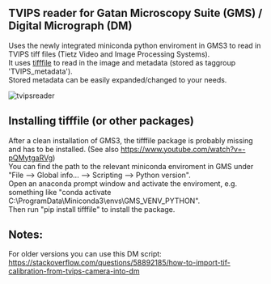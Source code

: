 ## TVIPS reader for Gatan Microscopy Suite (GMS) / Digital Micrograph (DM)

Uses the newly integrated miniconda python enviroment in GMS3 to read in TVIPS tiff files (Tietz Video and Image Processing Systems).  
It uses [tifffile](https://pypi.org/project/tifffile/) to read in the image and metadata (stored as taggroup 'TVIPS_metadata').  
Stored metadata can be easily expanded/changed to your needs.  

![tvipsreader](/images/tvipsreader.png)

## Installing tifffile (or other packages)
After a clean installation of GMS3, the tifffile package is probably missing and has to be installed. (See also https://www.youtube.com/watch?v=-pQMytgaRVg)  
You can find the path to the relevant miniconda enviroment in GMS under "File --> Global info... --> Scripting --> Python version".  
Open an anaconda prompt window and activate the enviroment, e.g. something like "conda activate C:\ProgramData\Miniconda3\envs\GMS_VENV_PYTHON".  
Then run "pip install tifffile" to install the package.  

## Notes:
For older versions you can use this DM script: https://stackoverflow.com/questions/58892185/how-to-import-tif-calibration-from-tvips-camera-into-dm  





